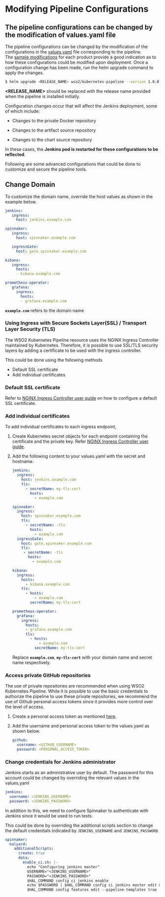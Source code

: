 # Modifying Pipeline Configurations

## The pipeline configurations can be changed by the modification of values.yaml file

The pipeline configurations can be changed by the modification of the
configurations in
the [values.yaml](https://github.com/wso2/kubernetes-pipeline/blob/master/kubernetes-pipeline/values.yaml) file
corresponding to the pipeline. The [sample
modifications](https://github.com/wso2/kubernetes-pipeline/tree/master/kubernetes-pipeline/samples)
for each product provide a good indication as to how these
configurations could be modified upon deployment. Once a configuration
change has been made, run the helm upgrade command to apply the changes.

``` bash
$ helm upgrade <RELEASE_NAME> wso2/kubernetes-pipeline --version 1.0.0 -f values.yaml
```
>

**<RELEASE\_NAME\>** should be replaced with the release name provided
when the pipeline is installed initially.

Configuration changes occur that will affect the Jenkins
deployment, some of which include:

  * Changes to the private Docker repository

  * Changes to the artifact source repository

  * Changes to the chart source repository

In these cases, the **Jenkins pod is restarted for these
configurations to be reflected**.

Following are some advanced configurations that could be done to
customize and secure the pipeline tools.

## Change Domain

To customize the domain name, override the host values as shown in the
example below.

``` yml
jenkins:
   ingress:
     host: jenkins.example.com

spinnaker:
   ingress:
     host: spinnaker.example.com

   ingressGate:
     host: gate.spinnaker.example.com

kibana:
   ingress:
     hosts:
     - kibana.example.com

prometheus-operator:
   grafana:
     ingress:
       hosts:
       - grafana.example.com
```

  **`example.com`** refers to the domain name


### Using Ingress with Secure Sockets Layer(SSL) / Transport Layer Security (TLS)

The WSO2 Kubernetes Pipeline resource uses the NGINX Ingress Controller
maintained by Kubernetes. Therefore, it is possible to use SSL/TLS
security layers by adding a certificate to be used with the ingress
controller.

This could be done using the following methods

  - Default SSL certificate
  - Add individual certificates

### Default SSL certificate

Refer to [NGINX Ingress Controller user
guide](https://kubernetes.github.io/ingress-nginx/user-guide/tls/#default-ssl-certificate)
on how to configure a default SSL certificate.

### Add individual certificates

To add individual certificates to each ingress endpoint,

1.  Create Kubernetes secret objects for each endpoint containing the
    certificate and the private key.  Refer [NGINX Ingress Controller user
    guide](https://kubernetes.github.io/ingress-nginx/user-guide/tls/#tls-secrets).

2.  Add the following content to your values.yaml with the secret and
    hostname.
    
    ``` yml
    jenkins:
      ingress:
        host: jenkins.example.com
        tls:
          - secretName: my-tls-cert
            hosts:
              - example.com
    
    spinnaker:
      ingress:
        host: spinnaker.example.com
        tls:
          - secretName: -tls
            hosts:
              - example.com
      ingressGate:
        host: gate.spinnaker.example.com
        tls:
         - secretName: -tls
           hosts:
             - example.com
    
    kibana:
      ingress:
        hosts:
          - kibana.example.com
        tls:
          - hosts:
              - example.com
            secretName: my-tls-cert
    
    prometheus-operator:
      grafana:
        ingress:
          hosts:
          - grafana.example.com
          tls:
            - hosts:
                - example.com
              secretName: my-tls-cert
    ```

    
    Replace **`example.com`**, **`my-tls-cert`** with your domain name
    and secret name respectively.


### Access private GitHub repositories

The use of private repositories are recommended when using WSO2
Kubernetes Pipeline. While it is possible to use the basic credentials
to authorize the pipeline to use these private repositories, we
recommend the use of Github personal access tokens since it provides
more control over the level of access.

1.  Create a personal access token as mentioned
    [here](https://help.github.com/en/github/authenticating-to-github/creating-a-personal-access-token-for-the-command-line).

2.  Add the username and personal access token to the values.yaml as
    shown below.
    
    ``` yml
    github:
      username: <GITHUB_USERNAME>
      password: <PERSONAL_ACCESS_TOKEN>
    ```


### Change credentials for Jenkins administrator

Jenkins starts as an administrative user by default. The password for
this account could be changed by overriding the relevant values in the
values.yaml

``` yml
jenkins:
  username: <JENKINS_USERNAME>
  password: <JENKINS_PASSWORD>
```


In addition to this, we need to configure Spinnaker to authenticate with
Jenkins since it would be used to run tests.

This could be done by overriding the additional scripts section to
change the default credentials indicated by `JENKINS_USERNAME` and
`JENKINS_PASSWORD`


``` yml
spinnaker:
  halyard:
    additionalScripts:
      create: true
      data:
        enable_ci.sh: |-
          echo "Configuring jenkins master"
          USERNAME="<JENKINS_USERNAME>"
          PASSWORD="<JENKINS_PASSWORD>"
          $HAL_COMMAND config ci jenkins enable
          echo $PASSWORD | $HAL_COMMAND config ci jenkins master edit master --address http://jenkins-service.{{ .Release.Namespace }}.svc.cluster.local:8080 --username $USERNAME --password || echo $PASSWORD | $HAL_COMMAND config ci jenkins master add master --address http://jenkins-service.{{ .Release.Namespace }}.svc.cluster.local:8080 --username $USERNAME --password
          $HAL_COMMAND config features edit --pipeline-templates true
```
